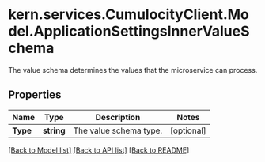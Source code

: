 # kern.services.CumulocityClient.Model.ApplicationSettingsInnerValueSchema
The value schema determines the values that the microservice can process.

## Properties

Name | Type | Description | Notes
------------ | ------------- | ------------- | -------------
**Type** | **string** | The value schema type. | [optional] 

[[Back to Model list]](../README.md#documentation-for-models) [[Back to API list]](../README.md#documentation-for-api-endpoints) [[Back to README]](../README.md)


